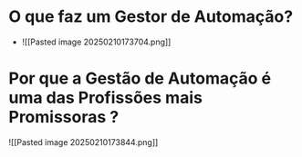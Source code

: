 # O que faz um Gestor de Automação?
- ![[Pasted image 20250210173704.png]]
# Por que a Gestão de Automação é uma das Profissões mais Promissoras ?
![[Pasted image 20250210173844.png]]